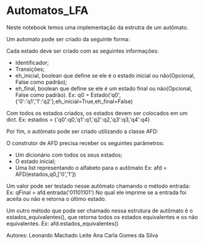 # Automatos_LFA

Neste notebook temos uma implementação da estrutra de um autômato.

Um automato pode ser criado da seguinte forma:

Cada estado deve ser criado com as seguintes informações:
- Identificador;
- Transições;
- eh_inicial, boolean que define se ele é o estado inicial ou não(Opcional, False como padrão);
- eh_final, boolean que define se ele é um estado final ou não(Opcional, False como padrão).
Ex: q0 = Estado('q0',{'0':'q1','1':'q2'},eh_inicial=True,eh_final=False)

Com todos os estados criados, os estados devem ser colocados em um dict.
Ex: estados = {'q0':q0,'q1':q1,'q2':q2,'q3':q3,'q4':q4}

Por fim, o autômato pode ser criado utilizando a classe AFD:

O construtor de AFD precisa receber os seguintes parâmetros:
- Um dicionário com todos os seus estados;
- O estado inicial;
- Uma list representando o alfabeto para o autômato
Ex: afd = AFD(estados,q0,['0','1'])

Um valor pode ser testado nesse autômato chamando o método entrada:
Ex: qFinal = afd.entrada('01101101')
No qual ele imprime se a entrada foi aceita ou não e retorna o último estado.

Um outro método que pode ser chamado nessa estrutura de autômato é o estados_equivalentes(),
que retorna todos os estados equivalentes e os não equivalentes.
Ex: afd.estados_equivalentes()

Autores:
Leonardo Machado Leite
Ana Carla Gomes da Silva
